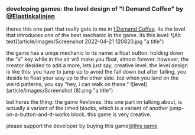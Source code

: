 ### developing games: the level design of "I Demand Coffee" by [@Elastiskalinjen](https://twitter.com/Elastiskalinjen)

theres this one part that really gets to me in [I Demand Coffee](https://elastiskalinjen.itch.io/i-demand-coffee). its the level that introduces one of the best mechanic in the game. its this level: ![Alt text](article/images/Screenshot 2022-04-21 120820.jpg "a title")

the game has a uniqe mechanic to its name: a float button. holding down the "x" key while in the air will make you float, almost forever. however, the creator desided to add a more, lets just say, creative level. the level design is like this: you have to jump up to avoid the fall down but after falling, you deside to float your way up to the other side. but when you land on the weird patterns, you say "hey, i can walk on these."
![level](article/images/Screenshot (8).png "a title")

but heres the thing: the game #evloves.
this one part im talking about, is actually a variant of the timed blocks, which is a variant of another jump-on-a-button-and-it-works block.
this game is very creative.

please support the developer by buying this game[@this game](https://elastiskalinjen.itch.io/i-demand-coffee)

